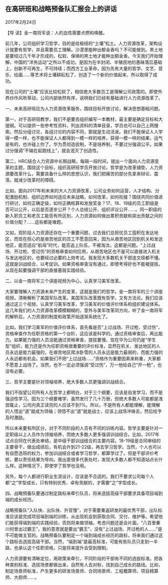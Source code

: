 ## 在高研班和战略预备队汇报会上的讲话

2017年2月24日



【导  读】金一南将军说：人的血性需要点燃和唤醒。



前几年，公司组织学习哲学，目的是给板结的“土壤”松土。人力资源改革，架构设计就要有哲学，并且需要员工理解。沙漠里能种出郁金香吗？不可能做到。黑土地是要经过几千年才形成的，松软、保墒的黑土地才能种出郁金香。今天我们开始理解，中国的“洋务运动”之所以不成功，是因为在半封闭、半殖民地的愚昧落后基础上，创新不可再生，不可持续；而西方工业革命，因为先有大量的哲学、文艺、音乐、绘画……等艺术将土壤耕耘松了，创造了一个新的价值起来，所以取得了成功。

现在公司的“土壤”应该比较松软了，相信绝大多数员工是理解公司政策的。即使外界炒作风吹草动，公司内部依然有序，说明我们已经有基础进行人力资源改革了。

一、未来高研班应为人力资源改革服务，围绕目标开放讨论，解决思想基础问题。

第一，对于高研班教学，我们不是要去组织编写一本教材，最主要是确定目标和大提纲。可以提供一些参考性资料，列出资料的清单目录，学员也可以自己上网搜索。然后分组讨论，各组讨论的内容不同，那就是生动活泼。我们不能保证人人学得一模一样，也不能保证人人都得到一模一样的培养，获得一模一样的结果，运气是有的，也许碰上你了。华为贯彻选拔制，不是培养制，不要过分强调公平。如果过分强调“不输在起跑线上”，就会泯灭了创造性。

第二，HRC结合人力资源中长期战略，每隔一段时间，提出一个面向人力资源变革的主题，围绕这个目标，组织高研班学员开放讨论。哲学是为改革铺垫，人力资源要改革什么，需要具备什么样的思想认识，我们把痛苦的部分先拿来辩论、震荡，就减少改革时的障碍。

比如，面向2017年和未来的大人力资源改革，公司业务如何运营，人才结构、分配激励机制、组织边界如何适应未来战略，如何改革，如何衔接？围绕共同价值进行研讨，如何正确定级，如何正确核算和发放奖金？17、18、19级的员工职级是否可以公开，以后是否逐步公开？个人总结公开、组织评议公开……。同一职级的新入职员工和老员工能否有所区别，人力资源如何做出累积贡献和突出贡献之间的价值分配？……这些都是难题。

又如，现阶段人力资源还存在一个重要问题，过去我们总担忧员工囤积在发达地区，而现在担心的是艰苦地区的员工不愿意回来，因为从艰苦地区回到机关和发达地区，能否适应“航母”时代，能否追上队伍，不被淘汰。这都是问题。“上过战场、开过枪、受过伤”的资格审查如何应用，从艰苦地区也不是可以直接进入机关与发达地区的，也要经过必要的上岗考试。我发现大多数机关干部连文牍都不懂。这就是训战结合、以考促训。如果资格审查没有通过，即使考得好也不能被提拔。从现在起要强调干部的直接基层实践经验。

二、以金一南将军三个讲座视频为中心，认真学习美军改革。

大家要理解人力资源未来产生的变革，这就是我们的哲学。金一南将军的三个讲座视频，清晰解析了美国军队改革。美国军队改革既有哲学，又有方法论。我们应该通过这三个视频，认真学习美军改革，学习美军的价值评价体系和组织建设体系。这几年我们的人力资源改革模模糊糊的，意外与美军改革同方向，听了金一南将军的解析后，人力资源的制度和政策开始逐渐系统化了。

比如，我们学习美军的价值评价体系，首先看是否“上过战场、开过枪、受过伤”，资格审查作为任职资格的第一个台阶，这应该是科学的。通过资格审查后，再比能力。如果能力强的人员没能通过资格审查，提拔要慢。现在华为公司仍是“学生型”组织，能力还是作为任职资格很重要的评价标准，显然在机关、发达地区的人员永远是能力最强的，在艰苦地区爬冰卧雪的人员永远是能力最弱的，而能力强的人永远都有机会。如果我们不把“上过战场……”资格作为重要因素来称重，大家都不愿意上战场了。当然，也不一定必须强调“受过伤”，万一他给自己“开一枪”，也没有必要。

三、哲学主要是针对领袖培养，绝大多数人员更强调训战结合。

我们不指望公司所有人在哲学上都明白，对于三个纲要，应该是自发学习，而不是强迫性学习。因为三个纲要难学，虽然发行了几十万册，但绝大多数人可能都是浅尝辄止，公司内真正读完的人应该不到1%。所以，不是所有人都能理解，能理解的人悟出“道”就成为领袖；领悟不出“道”就是战士，应该上战场冲锋去，然后给予及时激励。

所以未来要有所区分，对于不同阶段的人员有不同的训练内容。哲学主要是针对一定职级以上人员作为领袖培养，而绝大多数人更多强调训战结合。比如，2017年试点合同在代表处审结，是中级干部训战结合的主要内容。18-19级是合同审结的主要骨干，做出成绩后，有机会升到21-22级，再去学习哲学。当然，个人也可以有自愿选班的权力，参加训战结合或者学习哲学，都算学过了。但是干部评价考核，要以责任结果为导向。我出差很多代表处时，发现大多数人都不知道站点长什么样。这种情况下，即使学了哲学也没用。

另外，每个人都进行职业生涯设计，应该是不合适的。我们不要求公司每个人都“之”字型成长，只有特别优秀、卓有贡献的，才需要“之”字型成长。

四、战略预备队要通过制定路标来牵引队员，将来选拔高级干部要求具备项目端到端的成长经历。

战略预备队“入队快、出队快、升官慢”，对于需要重返研发的最优秀干部，出队标准应该是完成项目端到端的训练，从出现机会到获取合同、交付、维护等。希望他们能获得端到端的实践经验，否则将来做领袖，考虑问题还是会片面。“八百里秦川何曾出过霸王”，我的意思就是要出“霸王”，没有“上过战场、开过枪的人……”是不可能做主官的。战略预备队要制定一个端到端成长经历的路标，将来我们通过这个路标去选拔高级干部。当然，“端到端”是最高标准，可能有些队员只走到一半路，也承认这个任职资格，只是将来提升会受到限制。

人力资源要有清晰定位，用政策来牵引，不同阶段的干部有不同的选拔标准。把各种类别标准、选拔场景都做出来，自然有人去对标，找到自己成长的路线。比如，制定场景师标准，产生更多的研发场景师、合同场景师、工程概算师、项目精算师、大厨师……。
